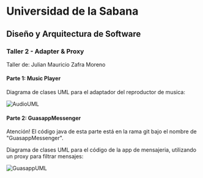 # Universidad de la Sabana
## Diseño y Arquitectura de Software
### Taller 2 - Adapter & Proxy
Taller de: Julian Mauricio Zafra Moreno

#### Parte 1: Music Player

Diagrama de clases UML para el adaptador del reproductor de musica:

![AudioUML](https://github.com/user-attachments/assets/d4874f79-8819-467c-8981-9461eb20675f)

#### Parte 2: GuasappMessenger

Atención! El código java de esta parte está en la rama git bajo el nombre de "GuasappMessenger".

Diagrama de clases UML para el código de la app de mensajeria, utilizando un proxy para filtrar mensajes:

![GuasappUML](https://github.com/user-attachments/assets/0f15559b-c8e0-4828-a8ba-d8b489cacc8e)
